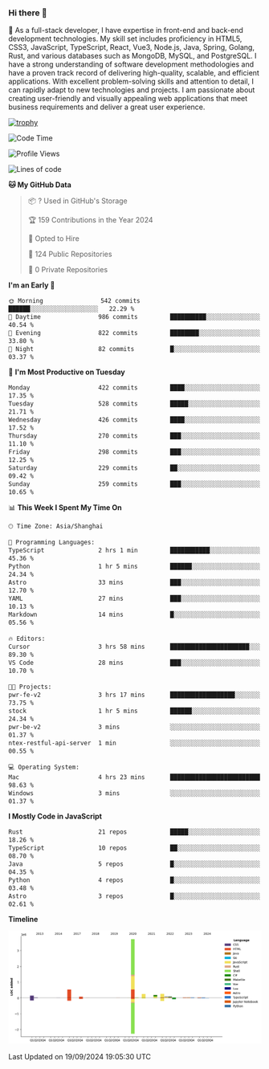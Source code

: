### Hi there 👋

🌱 As a full-stack developer, I have expertise in front-end and back-end development technologies. My skill set includes proficiency in HTML5, CSS3, JavaScript, TypeScript, React, Vue3, Node.js, Java, Spring, Golang, Rust, and various databases such as MongoDB, MySQL, and PostgreSQL. I have a strong understanding of software development methodologies and have a proven track record of delivering high-quality, scalable, and efficient applications. With excellent problem-solving skills and attention to detail, I can rapidly adapt to new technologies and projects. I am passionate about creating user-friendly and visually appealing web applications that meet business requirements and deliver a great user experience.

[![trophy](https://github-profile-trophy.vercel.app/?username=elton&rank=SECRET,SSS,SS,S,AAA,AA,A&theme=onedark&no-frame=true&margin-w=10)](https://github.com/ryo-ma/github-profile-trophy)

<!--START_SECTION:waka-->
![Code Time](http://img.shields.io/badge/Code%20Time-1%2C407%20hrs%2046%20mins-blue)

![Profile Views](http://img.shields.io/badge/Profile%20Views-0-blue)

![Lines of code](https://img.shields.io/badge/From%20Hello%20World%20I%27ve%20Written-5.6%20million%20lines%20of%20code-blue)

**🐱 My GitHub Data** 

> 📦 ? Used in GitHub's Storage 
 > 
> 🏆 159 Contributions in the Year 2024
 > 
> 💼 Opted to Hire
 > 
> 📜 124 Public Repositories 
 > 
> 🔑 0 Private Repositories 
 > 
**I'm an Early 🐤** 

```text
🌞 Morning                542 commits         ██████░░░░░░░░░░░░░░░░░░░   22.29 % 
🌆 Daytime                986 commits         ██████████░░░░░░░░░░░░░░░   40.54 % 
🌃 Evening                822 commits         ████████░░░░░░░░░░░░░░░░░   33.80 % 
🌙 Night                  82 commits          █░░░░░░░░░░░░░░░░░░░░░░░░   03.37 % 
```
📅 **I'm Most Productive on Tuesday** 

```text
Monday                   422 commits         ████░░░░░░░░░░░░░░░░░░░░░   17.35 % 
Tuesday                  528 commits         █████░░░░░░░░░░░░░░░░░░░░   21.71 % 
Wednesday                426 commits         ████░░░░░░░░░░░░░░░░░░░░░   17.52 % 
Thursday                 270 commits         ███░░░░░░░░░░░░░░░░░░░░░░   11.10 % 
Friday                   298 commits         ███░░░░░░░░░░░░░░░░░░░░░░   12.25 % 
Saturday                 229 commits         ██░░░░░░░░░░░░░░░░░░░░░░░   09.42 % 
Sunday                   259 commits         ███░░░░░░░░░░░░░░░░░░░░░░   10.65 % 
```


📊 **This Week I Spent My Time On** 

```text
🕑︎ Time Zone: Asia/Shanghai

💬 Programming Languages: 
TypeScript               2 hrs 1 min         ███████████░░░░░░░░░░░░░░   45.36 % 
Python                   1 hr 5 mins         ██████░░░░░░░░░░░░░░░░░░░   24.34 % 
Astro                    33 mins             ███░░░░░░░░░░░░░░░░░░░░░░   12.70 % 
YAML                     27 mins             ███░░░░░░░░░░░░░░░░░░░░░░   10.13 % 
Markdown                 14 mins             █░░░░░░░░░░░░░░░░░░░░░░░░   05.56 % 

🔥 Editors: 
Cursor                   3 hrs 58 mins       ██████████████████████░░░   89.30 % 
VS Code                  28 mins             ███░░░░░░░░░░░░░░░░░░░░░░   10.70 % 

🐱‍💻 Projects: 
pwr-fe-v2                3 hrs 17 mins       ██████████████████░░░░░░░   73.75 % 
stock                    1 hr 5 mins         ██████░░░░░░░░░░░░░░░░░░░   24.34 % 
pwr-be-v2                3 mins              ░░░░░░░░░░░░░░░░░░░░░░░░░   01.37 % 
ntex-restful-api-server  1 min               ░░░░░░░░░░░░░░░░░░░░░░░░░   00.55 % 

💻 Operating System: 
Mac                      4 hrs 23 mins       █████████████████████████   98.63 % 
Windows                  3 mins              ░░░░░░░░░░░░░░░░░░░░░░░░░   01.37 % 
```

**I Mostly Code in JavaScript** 

```text
Rust                     21 repos            █████░░░░░░░░░░░░░░░░░░░░   18.26 % 
TypeScript               10 repos            ██░░░░░░░░░░░░░░░░░░░░░░░   08.70 % 
Java                     5 repos             █░░░░░░░░░░░░░░░░░░░░░░░░   04.35 % 
Python                   4 repos             █░░░░░░░░░░░░░░░░░░░░░░░░   03.48 % 
Astro                    3 repos             █░░░░░░░░░░░░░░░░░░░░░░░░   02.61 % 
```



**Timeline**

![Lines of Code chart](https://raw.githubusercontent.com/elton/elton/main/assets/bar_graph.png)


 Last Updated on 19/09/2024 19:05:30 UTC
<!--END_SECTION:waka-->

<!--
**elton/elton** is a ✨ _special_ ✨ repository because its `README.md` (this file) appears on your GitHub profile.

Here are some ideas to get you started:

- 🔭 I’m currently working on ...
- 🌱 I’m currently learning ...
- 👯 I’m looking to collaborate on ...
- 🤔 I’m looking for help with ...
- 💬 Ask me about ...
- 📫 How to reach me: ...
- 😄 Pronouns: ...
- ⚡ Fun fact: ...
-->
